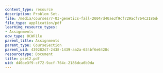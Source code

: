 ```yaml
---
content_type: resource
description: Problem Set.
file: /media/courses/7-03-genetics-fall-2004/d40ae3f9cf729acf764c2186dca6b9da_pset2.pdf
file_type: application/pdf
learning_resource_types:
- Assignments
ocw_type: OCWFile
parent_title: Assignments
parent_type: CourseSection
parent_uid: 439282d7-2438-1439-aa2a-634bf6e6428c
resourcetype: Document
title: pset2.pdf
uid: d40ae3f9-cf72-9acf-764c-2186dca6b9da
---
```

